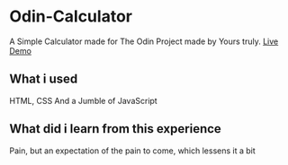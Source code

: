 # Odin-Calculator

A Simple Calculator made for The Odin Project made by Yours truly. [Live Demo](loyalistxx.github.io/Odin-Calculator/)

## What i used

HTML, CSS And a Jumble of JavaScript

## What did i learn from this experience

Pain, but an expectation of the pain to come, which lessens it a bit
